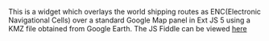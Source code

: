 This is a widget which overlays the world shipping routes as ENC(Electronic Navigational Cells) over a standard Google Map panel in Ext JS 5 using a 
KMZ file obtained from Google Earth. The JS Fiddle can be viewed [here](http://jsfiddle.net/danielnazareth89/cs1yk1p4/)
